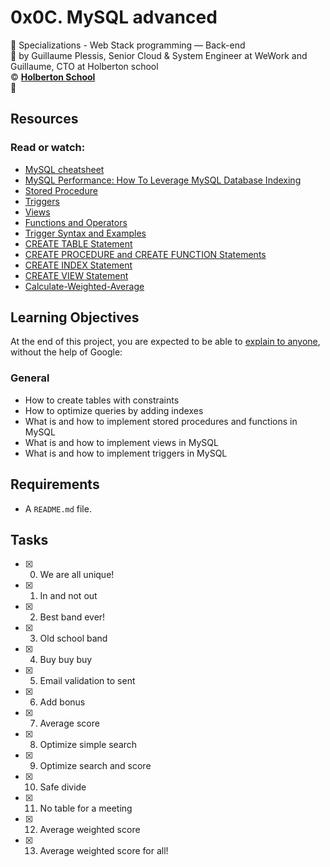 # 0x0C. MySQL advanced
:open_file_folder: Specializations - Web Stack programming ― Back-end  
:bust_in_silhouette: by Guillaume Plessis, Senior Cloud & System Engineer at WeWork and Guillaume, CTO at Holberton school  
:copyright: **[Holberton School](https://www.holbertonschool.com/)**  
:bookmark: 

## Resources
### Read or watch:
* [MySQL cheatsheet](https://devhints.io/mysql)
* [MySQL Performance: How To Leverage MySQL Database Indexing](https://www.liquidweb.com/kb/mysql-optimization-how-to-leverage-mysql-database-indexing/)
* [Stored Procedure](https://www.w3resource.com/mysql/mysql-procedure.php)
* [Triggers](https://www.w3resource.com/mysql/mysql-triggers.php)
* [Views](https://www.w3resource.com/mysql/mysql-views.php)
* [Functions and Operators](https://dev.mysql.com/doc/refman/5.7/en/functions.html)
* [Trigger Syntax and Examples](https://dev.mysql.com/doc/refman/5.7/en/trigger-syntax.html)
* [CREATE TABLE Statement](https://dev.mysql.com/doc/refman/5.7/en/create-table.html)
* [CREATE PROCEDURE and CREATE FUNCTION Statements](https://dev.mysql.com/doc/refman/5.7/en/create-procedure.html)
* [CREATE INDEX Statement](https://dev.mysql.com/doc/refman/5.7/en/create-index.html)
* [CREATE VIEW Statement](https://dev.mysql.com/doc/refman/5.7/en/create-view.html)
* [Calculate-Weighted-Average](https://www.wikihow.com/Calculate-Weighted-Average)

## Learning Objectives
At the end of this project, you are expected to be able to [explain to anyone](https://fs.blog/2012/04/feynman-technique/), without the help of Google:
### General
* How to create tables with constraints
* How to optimize queries by adding indexes
* What is and how to implement stored procedures and functions in MySQL
* What is and how to implement views in MySQL
* What is and how to implement triggers in MySQL

## Requirements
* A ```README.md``` file.

## Tasks
* [x] 0. We are all unique!
* [x] 1. In and not out
* [x] 2. Best band ever!
* [x] 3. Old school band
* [x] 4. Buy buy buy
* [x] 5. Email validation to sent
* [x] 6. Add bonus
* [x] 7. Average score
* [x] 8. Optimize simple search
* [x] 9. Optimize search and score
* [x] 10. Safe divide
* [x] 11. No table for a meeting
* [x] 12. Average weighted score
* [x] 13. Average weighted score for all!
